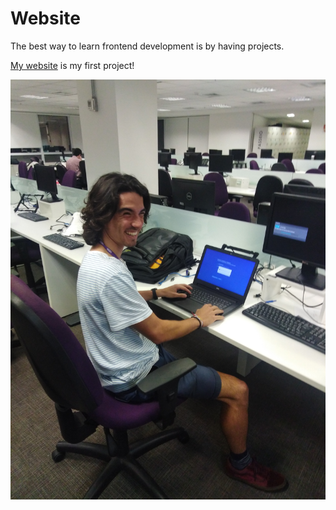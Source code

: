 # Website

The best way to learn frontend development is by having projects.

[My website](https://antonio-leblanc.github.io/website/) is my first project!

![foto](./images/study.jpg)
